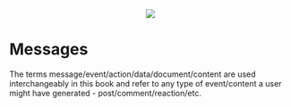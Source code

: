 <div style="text-align: center;">
    <img src="https://png.pngitem.com/pimgs/s/207-2073499_translate-platform-from-english-to-spanish-work-in.png">
</div>

# Messages

The terms message/event/action/data/document/content are used interchangeably in this book and refer to any type of event/content a user might have generated - post/comment/reaction/etc.

<!-- TODO: take stuff form the other messages.md doc

signal/noise ratio - message types & why we shouldn't wait for AI classification

- fallback/default presentation/rendering - how to display content if an application doesn't support a new activity type

tag type: disprove/correct - to combat misinformation & help crowdsource truth?

Why Headjack won't fall victim to stagnation and being stuck in time with this open standard and sort-of federation
https://signal.org/blog/the-ecosystem-is-moving/
- because messages will have default renderability
- because you'll always be able to click on items that your application cannot display properly and go to the application that produced them and see them properly

message type/format: price predictions with percentage possibilities, so that later reputations can be plotted based on the message type

tag type idea: prediction, and later with oracles credibility & track records could be automated



Announcement type

Pluggable visualization of different message types - configurable with styling


on editing messages:
https://twitter.com/VitalikButerin/status/1575890520403869696




https://en.wikipedia.org/wiki/Resource_Description_Framework
https://en.wikipedia.org/wiki/RDFa



https://spec.dsnp.org/DSNP/Announcements.html

- protobuf (protocol buffers) for message types?
- flatbuffers?
    https://en.wikipedia.org/wiki/FlatBuffers
- apache thrift? https://thrift.apache.org/
https://github.com/farcasterxyz/hub/issues/430
https://twitter.com/varunsrin/status/1617294606651260930


Farcaster Messages
https://hackmd.io/@farcasterxyz/ry2ff0lEj


Activity Streams formats?
https://spec.dsnp.org/ActivityContent/Overview.html



revisions of messages (edit/delete)
https://github.com/regular/ssb-revisions

New polling/info contribution ways
polling message type

TODO: look at Data models in ceramic!

“pit X vs Y”

shortcuts/links/references?

tombstone message
https://spec.dsnp.org/DSNP/Identity.html#retroactive-revocation-of-delegation

subreddits would be implemented by a special message type with a tag for the subreddit that people are posting into

updates to old post...
    - how would old unique URLs to the original posts get updated?
multiple edit events in parallel to the same original message? a fork? :|



update to post - as a diff, with different kinds of diff algos?

dislike button/protocol/spec? ⇒ reactions

https://en.wikipedia.org/wiki/Ontology_(information_science)
https://en.wikipedia.org/wiki/Web_Ontology_Language

https://en.wikipedia.org/wiki/Resource_Description_Framework

https://en.wikipedia.org/wiki/Microformat

https://en.wikipedia.org/wiki/Media_type

Post/rt/tag/mention/comment/quote/reply

concern: message standards...

https://schema.org/

https://en.wikipedia.org/wiki/Data_model

new types of messages get an on-chain ID so subscriptions are integer-based


messages contain their URIs and also a local timestamp - although that could be spoofed. It is however useful for ordering things in certain cases

also contain the current block height in addition to a unix timestamp

- not yet anchored content from one application can refer to other not yet anchored content from another application and then the anchors could be in such an order that an event references another event in a future block (because apps can share activity before it being anchored).
    - could this problem be ignored?




the <application_id>/<application_nonce> is embedded in a message that's being signed through an application/IDM such that it cannot suffer from a replay attack

- if a reply message has the URI to the original in non canonical form it would be harder for infrastructure to match those - it would have to translate the string URI to a number URI


Message type about binding something to a financial blockchain and making it illegal for the original creator to make a delete message - all exchange of ownership happens on the financial chain


- look into serialization formats & SSZ: https://twitter.com/varunsrin/status/1580710315175530496


message type: amplification - a type of proposal for others to follow someone as well
https://hackmd.io/IP-8snyMQfOGxV3LUjlJbA


https://ctzn.network/schemas
https://github.com/bluelinklabs/ctzn/tree/master/schemas



https://en.wikipedia.org/wiki/JSON-LD

constraints for messages - cannot be edited/deleted from another application? or it can?

https://atproto.com/guides/lexicon



open graph?
https://ogp.me/




-->
